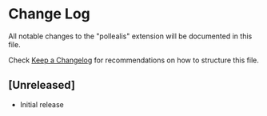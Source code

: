 # Change Log

All notable changes to the "pollealis" extension will be documented in this file.

Check [Keep a Changelog](http://keepachangelog.com/) for recommendations on how to structure this file.

## [Unreleased]

- Initial release
